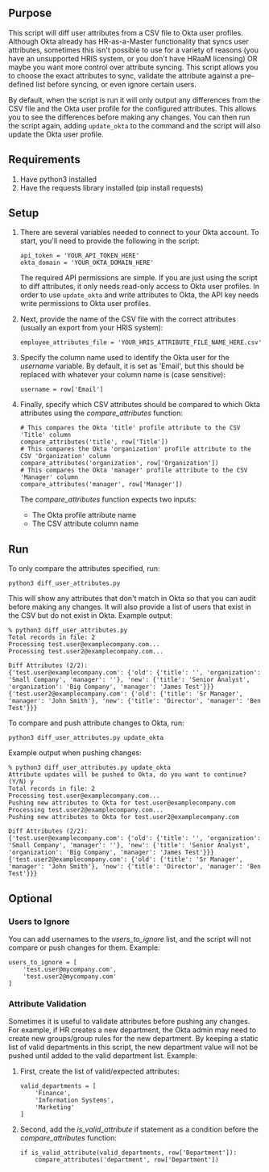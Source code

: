 ## Purpose

This script will diff user attributes from a CSV file to Okta user profiles. Although Okta already has HR-as-a-Master functionality that syncs user attributes, sometimes this isn't possible to use for a variety of reasons (you have an unsupported HRIS system, or you don't have HRaaM licensing) OR maybe you want more control over attribute syncing. This script allows you to choose the exact attributes to sync, validate the attribute against a pre-defined list before syncing, or even ignore certain users.

By default, when the script is run it will only output any differences from the CSV file and the Okta user profile for the configured attributes. This allows you to see the differences before making any changes. You can then run the script again, adding `update_okta` to the command and the script will also update the Okta user profile.

## Requirements

1. Have python3 installed
2. Have the requests library installed (pip install requests)

## Setup

1. There are several variables needed to connect to your Okta account. To start, you'll need to provide the following in the script:

    ```
    api_token = 'YOUR_API_TOKEN_HERE'
    okta_domain = 'YOUR_OKTA_DOMAIN_HERE'
    ```
    The required API permissions are simple. If you are just using the script to diff attributes, it only needs read-only access to Okta user profiles. In order to use `update_okta` and write attributes to Okta, the API key needs write permissions to Okta user profiles.

2. Next, provide the name of the CSV file with the correct attributes (usually an export from your HRIS system):

    ```
    employee_attributes_file = 'YOUR_HRIS_ATTRIBUTE_FILE_NAME_HERE.csv'
    ```
3. Specify the column name used to identify the Okta user for the *username* variable. By default, it is set as 'Email', but this should be replaced with whatever your column name is (case sensitive):
    ```
    username = row['Email']
    ```
4. Finally, specify which CSV attributes should be compared to which Okta attributes using the *compare_attributes* function:
    ```
    # This compares the Okta 'title' profile attribute to the CSV 'Title' column
    compare_attributes('title', row['Title'])
    # This compares the Okta 'organization' profile attribute to the CSV 'Organization' column
    compare_attributes('organization', row['Organization'])
    # This compares the Okta 'manager' profile attribute to the CSV 'Manager' column
    compare_attributes('manager', row['Manager'])
    ```
    The *compare_attributes* function expects two inputs:
    - The Okta profile attribute name
    - The CSV attribute column name

## Run

To only compare the attributes specified, run:
```
python3 diff_user_attributes.py
```
This will show any attributes that don't match in Okta so that you can audit before making any changes. It will also provide a list of users that exist in the CSV but do not exist in Okta. Example output:
```
% python3 diff_user_attributes.py
Total records in file: 2
Processing test.user@examplecompany.com...
Processing test.user2@examplecompany.com...

Diff Attributes (2/2):
{'test.user@examplecompany.com': {'old': {'title': '', 'organization': 'Small Company', 'manager': ''}, 'new': {'title': 'Senior Analyst', 'organization': 'Big Company', 'manager': 'James Test'}}}
{'test.user2@examplecompany.com': {'old': {'title': 'Sr Manager', 'manager': 'John Smith'}, 'new': {'title': 'Director', 'manager': 'Ben Test'}}}
```

To compare and push attribute changes to Okta, run:
```
python3 diff_user_attributes.py update_okta
```
Example output when pushing changes:
```
% python3 diff_user_attributes.py update_okta
Attribute updates will be pushed to Okta, do you want to continue? (Y/N) y
Total records in file: 2
Processing test.user@examplecompany.com...
Pushing new attributes to Okta for test.user@examplecompany.com
Processing test.user2@examplecompany.com...
Pushing new attributes to Okta for test.user2@examplecompany.com

Diff Attributes (2/2):
{'test.user@examplecompany.com': {'old': {'title': '', 'organization': 'Small Company', 'manager': ''}, 'new': {'title': 'Senior Analyst', 'organization': 'Big Company', 'manager': 'James Test'}}}
{'test.user2@examplecompany.com': {'old': {'title': 'Sr Manager', 'manager': 'John Smith'}, 'new': {'title': 'Director', 'manager': 'Ben Test'}}}
```

## Optional

### Users to Ignore
You can add usernames to the *users_to_ignore* list, and the script will not compare or push changes for them. Example:

```
users_to_ignore = [
    'test.user@mycompany.com',
    'test.user2@mycompany.com'
]
```
### Attribute Validation
Sometimes it is useful to validate attributes before pushing any changes. For example, if HR creates a new department, the Okta admin may need to create new groups/group rules for the new department. By keeping a static list of valid departments in this script, the new department value will not be pushed until added to the valid department list. Example:

1. First, create the list of valid/expected attributes:
    ```
    valid_departments = [
        'Finance',
        'Information Systems',
        'Marketing'
    ]
    ```
2. Second, add the *is_valid_attribute* if statement as a condition before the *compare_attributes* function:
    ```
    if is_valid_attribute(valid_departments, row['Department']):
        compare_attributes('department', row['Department'])
    ```